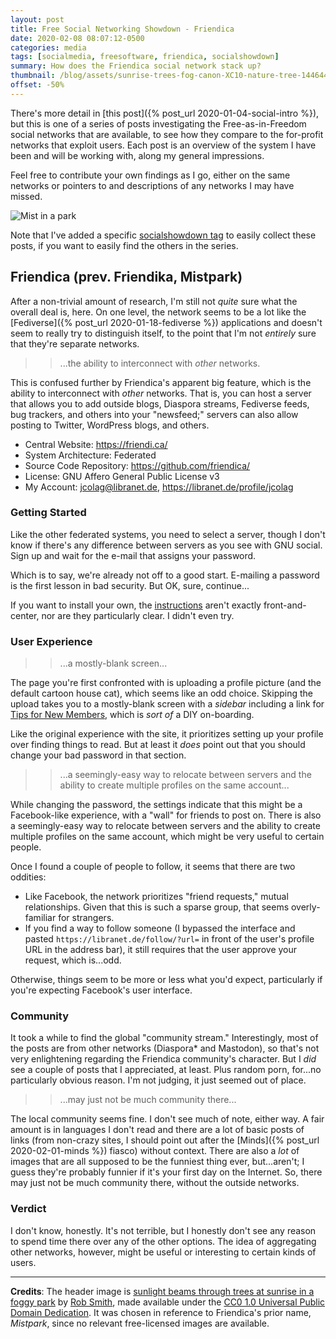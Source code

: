 ```yaml
---
layout: post
title: Free Social Networking Showdown - Friendica
date: 2020-02-08 08:07:12-0500
categories: media
tags: [socialmedia, freesoftware, friendica, socialshowdown]
summary: How does the Friendica social network stack up?
thumbnail: /blog/assets/sunrise-trees-fog-canon-XC10-nature-tree-1446447-pxhere.com.jpg
offset: -50%
---
```


There's more detail in [this post]({% post_url 2020-01-04-social-intro %}), but this is one of a series of posts investigating the Free-as-in-Freedom social networks that are available, to see how they compare to the for-profit networks that exploit users.  Each post is an overview of the system I have been and will be working with, along my general impressions.

Feel free to contribute your own findings as I go, either on the same networks or pointers to and descriptions of any networks I may have missed.

![Mist in a park](/blog/assets/sunrise-trees-fog-canon-XC10-nature-tree-1446447-pxhere.com.jpg "Mist in a park")

Note that I've added a specific [socialshowdown tag](/blog/tag/socialmedia/) to easily collect these posts, if you want to easily find the others in the series.

## Friendica (prev. Friendika, Mistpark)

After a non-trivial amount of research, I'm still not _quite_ sure what the overall deal is, here.  On one level, the network seems to be a lot like the [Fediverse]({% post_url 2020-01-18-fediverse %}) applications and doesn't seem to really try to distinguish itself, to the point that I'm not _entirely_ sure that they're separate networks.

 > > ...the ability to interconnect with _other_ networks.

This is confused further by Friendica's apparent big feature, which is the ability to interconnect with _other_ networks.  That is, you can host a server that allows you to add outside blogs, Diaspora streams, Fediverse feeds, bug trackers, and others into your "newsfeed;" servers can also allow posting to Twitter, WordPress blogs, and others.

 * Central Website:  <https://friendi.ca/>
 * System Architecture:  Federated
 * Source Code Repository:  <https://github.com/friendica/>
 * License:  GNU Affero General Public License v3
 * My Account:  jcolag@libranet.de, <https://libranet.de/profile/jcolag>

### Getting Started

Like the other federated systems, you need to select a server, though I don't know if there's any difference between servers as you see with GNU social.  Sign up and wait for the e-mail that assigns your password.

Which is to say, we're already not off to a good start.  E-mailing a password is the first lesson in bad security.  But OK, sure, continue...

If you want to install your own, the [instructions](https://github.com/friendica/friendica/blob/develop/doc/Install.md) aren't exactly front-and-center, nor are they particularly clear.  I didn't even try.

### User Experience

 > > ...a mostly-blank screen...

The page you're first confronted with is uploading a profile picture (and the default cartoon house cat), which seems like an odd choice.  Skipping the upload takes you to a mostly-blank screen with a _sidebar_ including a link for [Tips for New Members](https://libranet.de/newmember), which is _sort of_ a DIY on-boarding.

Like the original experience with the site, it prioritizes setting up your profile over finding things to read.  But at least it _does_ point out that you should change your bad password in that section.

 > > ...a seemingly-easy way to relocate between servers and the ability to create multiple profiles on the same account...

While changing the password, the settings indicate that this might be a Facebook-like experience, with a "wall" for friends to post on.  There is also a seemingly-easy way to relocate between servers and the ability to create multiple profiles on the same account, which might be very useful to certain people.

Once I found a couple of people to follow, it seems that there are two oddities:

 * Like Facebook, the network prioritizes "friend requests," mutual relationships.  Given that this is such a sparse group, that seems overly-familiar for strangers.
 * If you find a way to follow someone (I bypassed the interface and pasted `https://libranet.de/follow/?url=` in front of the user's profile URL in the address bar), it still requires that the user approve your request, which is...odd.
 
Otherwise, things seem to be more or less what you'd expect, particularly if you're expecting Facebook's user interface.

### Community

It took a while to find the global "community stream."  Interestingly, most of the posts are from other networks (Diaspora* and Mastodon), so that's not very enlightening regarding the Friendica community's character.  But I _did_ see a couple of posts that I appreciated, at least.  Plus random porn, for...no particularly obvious reason.  I'm not judging, it just seemed out of place.

 > > ...may just not be much community there...

The local community seems fine.  I don't see much of note, either way.  A fair amount is in languages I don't read and there are a lot of basic posts of links (from non-crazy sites, I should point out after the [Minds]({% post_url 2020-02-01-minds %}) fiasco) without context.  There are also a *lot* of images that are all supposed to be the funniest thing ever, but...aren't; I guess they're probably funnier if it's your first day on the Internet.  So, there may just not be much community there, without the outside networks.

### Verdict

I don't know, honestly.  It's not terrible, but I honestly don't see any reason to spend time there over any of the other options.  The idea of aggregating other networks, however, might be useful or interesting to certain kinds of users.

* * *

**Credits**:  The header image is [sunlight beams through trees at sunrise in a foggy park](https://pxhere.com/en/photo/1446447) by [Rob Smith](https://pxhere.com/en/photographer/1206799), made available under the [CC0 1.0 Universal Public Domain Dedication](https://creativecommons.org/publicdomain/zero/1.0/).  It was chosen in reference to Friendica's prior name, *Mistpark*, since no relevant free-licensed images are available.
